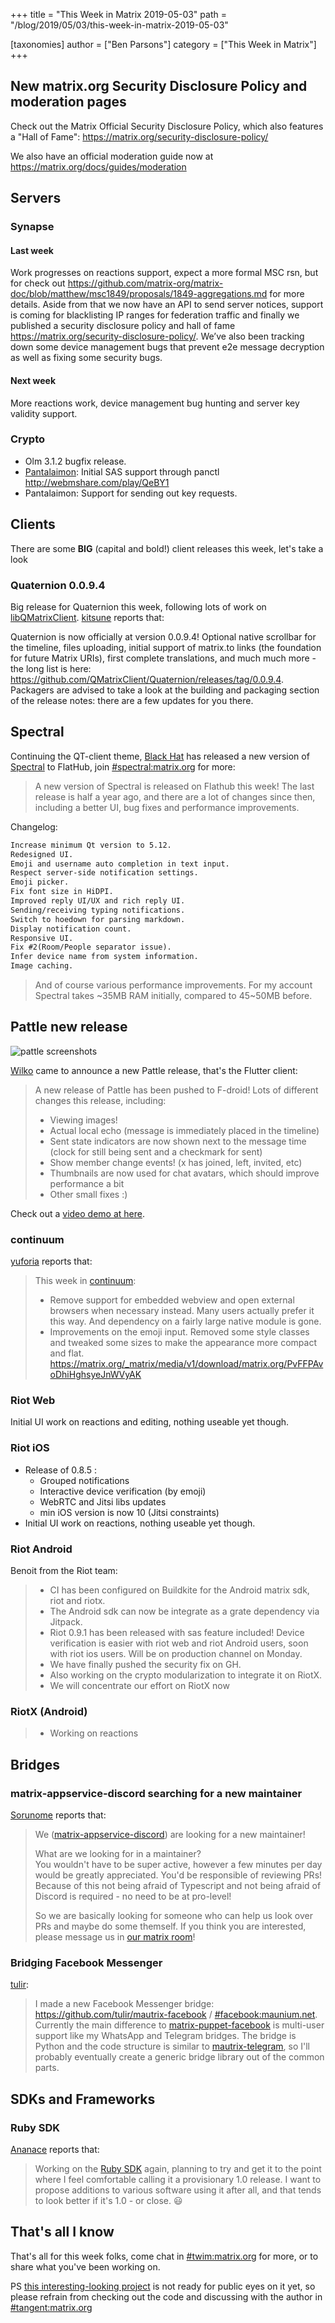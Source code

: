 +++
title = "This Week in Matrix 2019-05-03"
path = "/blog/2019/05/03/this-week-in-matrix-2019-05-03"

[taxonomies]
author = ["Ben Parsons"]
category = ["This Week in Matrix"]
+++

## New matrix.org Security Disclosure Policy and moderation pages

Check out the Matrix Official Security Disclosure Policy, which also features a "Hall of Fame": <https://matrix.org/security-disclosure-policy/>

We also have an official moderation guide now at <https://matrix.org/docs/guides/moderation>

## Servers

### Synapse

#### Last week

Work progresses on reactions support, expect a more formal MSC rsn, but for check out <https://github.com/matrix-org/matrix-doc/blob/matthew/msc1849/proposals/1849-aggregations.md> for more details. Aside from that we now have an API to send server notices, support is coming for blacklisting IP ranges for federation traffic and finally we published a security disclosure policy and hall of fame <https://matrix.org/security-disclosure-policy/>. We’ve also been tracking down some device management bugs that prevent e2e message decryption as well as fixing some security bugs.

#### Next week

More reactions work, device management bug hunting and server key validity support.

### Crypto

* Olm 3.1.2 bugfix release.
* [Pantalaimon]: Initial SAS support through panctl <http://webmshare.com/play/QeBY1>
* Pantalaimon: Support for sending out key requests.

## Clients

There are some **BIG** (capital and bold!) client releases this week, let's take a look

### Quaternion 0.0.9.4

Big release for Quaternion this week, following lots of work on [libQMatrixClient]. [kitsune] reports that:

Quaternion is now officially at version 0.0.9.4! Optional native scrollbar for the timeline, files uploading, initial support of matrix.to links (the foundation for future Matrix URIs), first complete translations, and much much more - the long list is here: <https://github.com/QMatrixClient/Quaternion/releases/tag/0.0.9.4>. Packagers are advised to take a look at the building and packaging section of the release notes: there are a few updates for you there.

## Spectral

Continuing the QT-client theme, [Black Hat] has released a new version of [Spectral] to FlatHub, join [#spectral:matrix.org] for more:

> A new version of Spectral is released on Flathub this week! The last release is half a year ago, and there are a lot of changes since then, including a better UI, bug fixes and performance improvements.

Changelog:

```txt
Increase minimum Qt version to 5.12.
Redesigned UI.
Emoji and username auto completion in text input.
Respect server-side notification settings.
Emoji picker.
Fix font size in HiDPI.
Improved reply UI/UX and rich reply UI.
Sending/receiving typing notifications.
Switch to hoedown for parsing markdown.
Display notification count.
Responsive UI.
Fix #2(Room/People separator issue).
Infer device name from system information.
Image caching.
```

> And of course various performance improvements. For my account Spectral takes ~35MB RAM initially, compared to 45~50MB before.

## Pattle new release

![pattle screenshots](/blog/pattle2019-05-03.png)

[Wilko] came to announce a new Pattle release, that's the Flutter client:

> A new release of Pattle has been pushed to F-droid! Lots of different changes this release, including:
>
> * Viewing images!
> * Actual local echo (message is immediately placed in the timeline)
> * Sent state indicators are now shown next to the message time (clock for still being sent and a checkmark for sent)
> * Show member change events! (x has joined, left, invited, etc)
> * Thumbnails are now used for chat avatars, which should improve performance a bit
> * Other small fixes :)

Check out a [video demo at here](https://matrix.org/_matrix/media/v1/download/matrix.org/BVlZqkwaLUuvigMcDfiddsqQ).

### continuum

[yuforia] reports that:

> This week in [continuum]:
>
> * Remove support for embedded webview and open external browsers when necessary instead.  Many users actually prefer it this way. And dependency on a fairly large native module is gone.
> * Improvements on the emoji input. Removed some style classes and tweaked some sizes to make the appearance more compact and flat.  <https://matrix.org/_matrix/media/v1/download/matrix.org/PvFFPAvoDhiHghsyeJnWVyAK>

### Riot Web

Initial UI work on reactions and editing, nothing useable yet though.

### Riot iOS

* Release of 0.8.5 :
    * Grouped notifications
    * Interactive device verification (by emoji)
    * WebRTC and Jitsi libs updates
    * min iOS version is now 10 (Jitsi constraints)
* Initial UI work on reactions, nothing useable yet though.

### Riot Android

Benoit from the Riot team:

> * CI has been configured on Buildkite for the Android matrix sdk, riot and riotx.
> * The Android sdk can now be integrate as a grate dependency via Jitpack.
> * Riot 0.9.1 has been released with sas feature included! Device verification is easier with riot web and riot Android users, soon with riot ios users. Will be on production channel on Monday.
> * We have finally pushed the security fix on GH.
> * Also working on the crypto modularization to integrate it on RiotX.
> * We will concentrate our effort on RiotX now

### RiotX (Android)

> * Working on reactions

## Bridges

### matrix-appservice-discord searching for a new maintainer

[Sorunome] reports that:

>We ([matrix-appservice-discord]) are looking for a new maintainer!
>
>What are we looking for in a maintainer?  
>You wouldn't have to be super active, however a few minutes per day would be greatly appreciated. You'd be responsible of reviewing PRs! Because of this not being afraid of Typescript and not being afraid of Discord is required - no need to be at pro-level!
>
>So we are basically looking for someone who can help us look over PRs and maybe do some themself. If you think you are interested, please message us in [our matrix room][#discord:half-shot.uk]!

### Bridging Facebook Messenger

[tulir]:

> I made a new Facebook Messenger bridge: <https://github.com/tulir/mautrix-facebook> / [#facebook:maunium.net]. Currently the main difference to [matrix-puppet-facebook] is multi-user support like my WhatsApp and Telegram bridges. The bridge is Python and the code structure is similar to [mautrix-telegram], so I'll probably eventually create a generic bridge library out of the common parts.

## SDKs and Frameworks

### Ruby SDK

[Ananace] reports that:

> Working on the [Ruby SDK] again, planning to try and get it to the point where I feel comfortable calling it a provisionary 1.0 release. I want to propose additions to various software using it after all, and that tends to look better if it's 1.0 - or close. 😃

## That's all I know

That's all for this week folks, come chat in [#twim:matrix.org] for more, or to share what you've been working on.

PS [this interesting-looking project](https://github.com/bahlox/tangent) is not ready for public eyes on it yet, so please refrain from checking out the code and discussing with the author in [#tangent:matrix.org]

[pantalaimon]: https://github.com/matrix-org/pantalaimon
[libQMatrixClient]: https://github.com/QMatrixClient/libqmatrixclient
[kitsune]: https://matrix.to/#/@kitsune:matrix.org
[Black Hat]: https://matrix.to/#/@bhat:encom.eu.org
[Spectral]: https://gitlab.com/spectral-im/spectral
[#spectral:matrix.org]: https://matrix.to/#/#spectral:matrix.org
[#twim:matrix.org]: https://matrix.to/#/#twim:matrix.org
[#tangent:matrix.org]: https://matrix.to/#/#tangent:matrix.org
[Wilko]: https://matrix.to/#/@wilko:matrix.org
[yuforia]: https://matrix.to/#/@uforia:matrix.org
[continuum]: https://github.com/koma-im/continuum-desktop
[Sorunome]: https://matrix.to/#/@sorunome:sorunome.de
[matrix-appservice-discord]:  https://github.com/Half-Shot/matrix-appservice-discord
[#discord:half-shot.uk]: https://matrix.to/#/#discord:half-shot.uk
[tulir]: https://matrix.to/#/@tulir:maunium.net
[#facebook:maunium.net]: https://matrix.to/#/#facebook:maunium.net
[ananace]: https://github.com/ananace/
[matrix-puppet-facebook]: https://github.com/matrix-hacks/matrix-puppet-facebook
[mautrix-telegram]: https://github.com/tulir/mautrix-telegram
[Ruby SDK]: https://github.com/ananace/ruby-matrix-sdk
